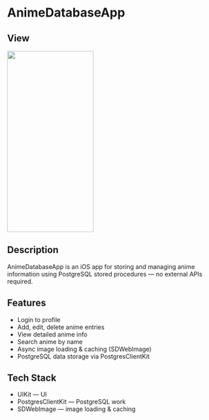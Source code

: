 # AnimeDatabaseApp

## View

<img src="https://github.com/londxz/AnimeDatabaseApp/blob/main/animeGif.gif" width=200 height=420>

## Description
AnimeDatabaseApp is an iOS app for storing and managing anime information using PostgreSQL stored procedures — no external APIs required.  

## Features
- Login to profile
- Add, edit, delete anime entries  
- View detailed anime info  
- Search anime by name
- Async image loading & caching (SDWebImage)  
- PostgreSQL data storage via PostgresClientKit   

## Tech Stack
- UIKit — UI  
- PostgresClientKit — PostgreSQL work 
- SDWebImage — image loading & caching

